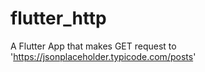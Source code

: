 # flutter_http

A Flutter App that makes GET request to 'https://jsonplaceholder.typicode.com/posts'